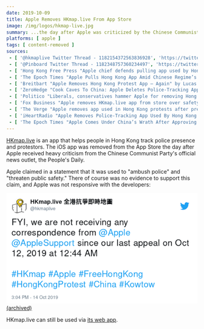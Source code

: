 ```yaml
---
date: 2019-10-09
title: Apple Removes HKmap.live From App Store
image: /img/logos/hkmap-live.jpg
summary: ...the day after Apple was criticized by the Chinese Communist Party's news outlet
platforms: [ apple ]
tags: [ content-removed ]
sources:
 - [ '@hkmaplive Twitter Thread - 1182154372563836928', 'https://twitter.com/hkmaplive/status/1182154372563836928' ]
 - [ '@Pinboard Twitter Thread - 1182348757360234497', 'https://twitter.com/Pinboard/status/1182348757360234497' ]
 - [ 'Hong Kong Free Press "Apple chief defends pulling app used by Hong Kong protestors"', 'https://www.hongkongfp.com/2019/10/11/apple-chief-defends-pulling-app-used-hong-kong-protestors/' ]
 - [ 'The Epoch Times "Apple Pulls Hong Kong App Amid Chinese Regime’s Pressure" by Eva Fu', 'https://www.theepochtimes.com/apple-pulls-hong-kong-app-amid-chinas-pressure_3112683.html' ]
 - [ 'Breitbart "Apple Removes Hong Kong Protest App – Again" by Lucas Nolan', 'https://www.breitbart.com/tech/2019/10/10/apple-removes-hong-kong-protest-app-again/' ]
 - [ 'ZeroHedge "Cook Caves To China: Apple Deletes Police-Tracking App Used In Hong Kong Protests"', 'https://www.zerohedge.com/political/apple-quickly-deletes-police-tracking-app-used-hong-kong-protests' ]
 - [ 'Politico "Liberals, conservatives hammer Apple for removing Hong Kong app" by Steven Overly', 'https://www.politico.com/news/2019/10/10/apple-removes-app-hong-kong-044008' ]
 - [ 'Fox Business "Apple removes HKmap.live app from store over safety concerns"', 'https://www.foxbusiness.com/technology/apple-removes-hkmap-app-from-store-over-safety-concerns' ]
 - [ 'The Verge "Apple removes app used in Hong Kong protests after pressure from China" by Sam Byford', 'https://www.theverge.com/2019/10/10/20907596/apple-hong-kong-protests-app-removed-china' ]
 - [ 'iHeartRadio "Apple Removes Police-Tracking App Used By Hong Kong Protesters" by Bill Galluccio', 'https://www.iheart.com/content/2019-10-10-apple-removes-police-tracking-app-used-by-hong-kong-protesters/' ]
 - [ 'The Epoch Times "Apple Comes Under China’s Wrath After Approving Hong Kong App" by Eva Fu', 'https://www.theepochtimes.com/apple-comes-under-chinas-wrath-after-approving-hong-kong-app_3111384.html' ]
---
```


[HKmap.live](https://hkmap.live/) is an app that helps people in Hong Kong track police presence and protestors.
The iOS app was removed from the App Store the day after Apple received heavy criticism from the Chinese Communist Party's official news outlet, the People's Daily.

Apple claimed in a statement that it was used to "ambush police" and "threaten public safety."
There of course was no evidence to support this claim, and Apple was not responsive with the developers:

![Tweet from @hkmaplive](1183866217808793600.png)
[(archived)](https://web.archive.org/web/20191015001121/https:/twitter.com/hkmaplive/status/1183866217808793600)

HKmap.live can still be used via [its web app](https://hkmap.live/).
